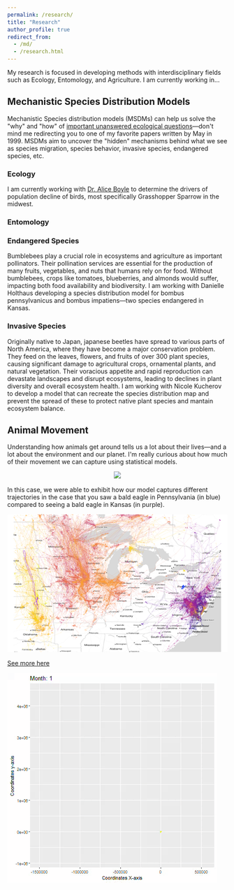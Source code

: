 ```yaml
---
permalink: /research/
title: "Research"
author_profile: true
redirect_from: 
  - /md/
  - /research.html
---
```


My research is focused in developing methods with interdisciplinary fields such as Ecology, Entomology, and Agriculture. I am currently working in...

## Mechanistic Species Distribution Models

Mechanistic Species distribution models (MSDMs) can help us solve the "why" and "how" of [important unanswered ecological questions](https://royalsocietypublishing.org/doi/abs/10.1098/rstb.1999.0534?casa_token=SRE876iPgPUAAAAA:0vbOck1cUnGnWHnkSJPorOsZNxWn5c2_YEwuildWbeLN77qEpmGTsU1chhESaZGSzjrOGf-faGPRX71s)&mdash;don't mind me redirecting you to one of my favorite papers written by May in 1999. MSDMs aim to uncover the "hidden" mechanisms behind what we see as species migration, species behavior, invasive species, endangered species, etc.

### Ecology

I am currently working with [Dr. Alice Boyle](https://www.aliceboyle.net/) to determine the drivers of population decline of birds, most specifically Grasshopper Sparrow in the midwest.


### Entomology

### Endangered Species

Bumblebees play a crucial role in ecosystems and agriculture as important pollinators. Their pollination services are essential for the production of many fruits, vegetables, and nuts that humans rely on for food. Without bumblebees, crops like tomatoes, blueberries, and almonds would suffer, impacting both food availability and biodiversity. I am working with Danielle Holthaus developing a species distribution model for bombus pennsylvanicus and bombus impatiens&mdash;two species endangered in Kansas.



### Invasive Species

Originally native to Japan, japanese beetles have spread to various parts of North America, where they have become a major conservation problem. They feed on the leaves, flowers, and fruits of over 300 plant species, causing significant damage to agricultural crops, ornamental plants, and natural vegetation. Their voracious appetite and rapid reproduction can devastate landscapes and disrupt ecosystems, leading to declines in plant diversity and overall ecosystem health. I am working with Nicole Kucherov to develop a model that can recreate the species distribution map and prevent the spread of these to protect native plant species and mantain ecosystem balance.


## Animal Movement

Understanding how animals get around tells us a lot about their lives&mdash;and a lot about the environment and our planet. I'm really curious about how much of their movement we can capture using statistical models.

<div style="text-align:center">
    <img src='/images/map_eagle.png' width = "75%" />
</div>

In this case, we were able to exhibit how our model captures different trajectories in the case that you saw a bald eagle in Pennsylvania (in blue) compared to seeing a bald eagle in Kansas (in purple).


<div style="text-align:center">
    <img src='/images/eagles_pred.png'>
</div>


[See more here](http://abraham-arbelaez.github.io/files/Archetype_Analysis_of_golden_eagle_migration_patterns_using_Bayesian_Methods.pdf)

<img src='/images/goldeneagle.gif'>




